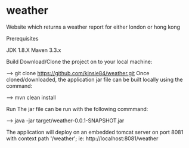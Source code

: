 # weather
Website which returns a weather report for either london or hong kong

Prerequisites

JDK 1.8.X
Maven 3.3.x

Build
Download/Clone the project on to your local machine:

--> git clone https://github.com/kinsie84/weather.git
Once cloned/downloaded, the application jar file can be built locally using the command: 

--> mvn clean install

Run
The jar file can be run with the following commmand:

--> java -jar target/weather-0.0.1-SNAPSHOT.jar

The application will deploy on an embedded tomcat server on port 8081 with context path '/weather';
ie: http://localhost:8081/weather
